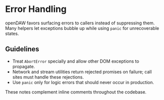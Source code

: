 # Error Handling

openDAW favors surfacing errors to callers instead of suppressing them. Many helpers let exceptions bubble up while using `panic` for unrecoverable states.

## Guidelines

- Treat `AbortError` specially and allow other DOM exceptions to propagate.
- Network and stream utilities return rejected promises on failure; call sites must handle these rejections.
- Use `panic` only for logic errors that should never occur in production.

These notes complement inline comments throughout the codebase.
